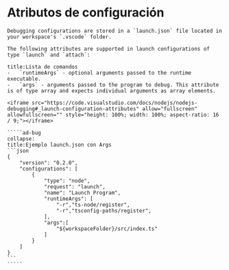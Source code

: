 <i class="time"></i>
<div class="head"><h1>Atributos de configuración</h1></div>

````ad-abstract
Debugging configurations are stored in a `launch.json` file located in your workspace's `.vscode` folder. 

The following attributes are supported in launch configurations of type `launch` and `attach`:
````

````````ad-example
title:Lista de comandos
-   `runtimeArgs` - optional arguments passed to the runtime executable.
-   `args` - arguments passed to the program to debug. This attribute is of type array and expects individual arguments as array elements.

<iframe src="https://code.visualstudio.com/docs/nodejs/nodejs-debugging#_launch-configuration-attributes" allow="fullscreen" allowfullscreen="" style="height: 100%; width: 100%; aspect-ratio: 16 / 9;"></iframe>

`````ad-bug
collapse:
title:Ejemplo launch.json con Args
```json
{
    "version": "0.2.0",
    "configurations": [
        {
            "type": "node",
            "request": "launch",
            "name": "Launch Program",
            "runtimeArgs": [
                "-r","ts-node/register",
                "-r","tsconfig-paths/register",
            ],
            "args":[
                "${workspaceFolder}/src/index.ts"
            ]
        }
    ]
}
```
`````
````````
